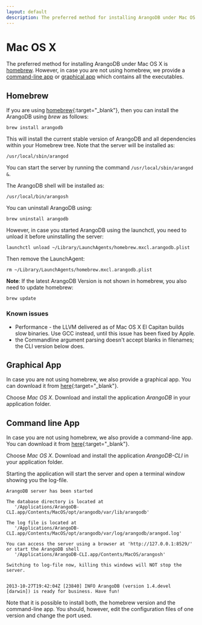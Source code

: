 ```yaml
---
layout: default
description: The preferred method for installing ArangoDB under Mac OS X ishomebrew
---
```

Mac OS X
========

The preferred method for installing ArangoDB under Mac OS X is
[homebrew](#homebrew). However, in case you are not using homebrew, we
provide a [command-line app](#command-line-app) or [graphical
app](#graphical-app) which contains all the executables.

Homebrew
--------

If you are using [homebrew](http://brew.sh/){:target="_blank"},
then you can install the ArangoDB using *brew* as follows:

    brew install arangodb

This will install the current stable version of ArangoDB and all
dependencies within your Homebrew tree. Note that the server will be
installed as:

    /usr/local/sbin/arangod

You can start the server by running the command `/usr/local/sbin/arangod &`.

The ArangoDB shell will be installed as:

    /usr/local/bin/arangosh

You can uninstall ArangoDB using:

    brew uninstall arangodb

However, in case you started ArangoDB using the launchctl, you
need to unload it before uninstalling the server:

    launchctl unload ~/Library/LaunchAgents/homebrew.mxcl.arangodb.plist

Then remove the LaunchAgent:

    rm ~/Library/LaunchAgents/homebrew.mxcl.arangodb.plist

**Note**: If the latest ArangoDB Version is not shown in homebrew, you
also need to update homebrew:

    brew update

### Known issues

- Performance - the LLVM delivered as of Mac OS X El Capitan builds slow binaries. Use GCC instead,
  until this issue has been fixed by Apple.
- the Commandline argument parsing doesn't accept blanks in filenames; the CLI version below does.

Graphical App
-------------
In case you are not using homebrew, we also provide a graphical app. You can
download it from [here](https://www.arangodb.com/download){:target="_blank"}.

Choose *Mac OS X*. Download and install the application *ArangoDB* in
your application folder.

Command line App
----------------
In case you are not using homebrew, we also provide a command-line app. You can
download it from [here](https://www.arangodb.com/download){:target="_blank"}.

Choose *Mac OS X*. Download and install the application *ArangoDB-CLI*
in your application folder.

Starting the application will start the server and open a terminal window
showing you the log-file.

    ArangoDB server has been started

    The database directory is located at
       '/Applications/ArangoDB-CLI.app/Contents/MacOS/opt/arangodb/var/lib/arangodb'

    The log file is located at
       '/Applications/ArangoDB-CLI.app/Contents/MacOS/opt/arangodb/var/log/arangodb/arangod.log'

    You can access the server using a browser at 'http://127.0.0.1:8529/'
    or start the ArangoDB shell
       '/Applications/ArangoDB-CLI.app/Contents/MacOS/arangosh'

    Switching to log-file now, killing this windows will NOT stop the server.


    2013-10-27T19:42:04Z [23840] INFO ArangoDB (version 1.4.devel [darwin]) is ready for business. Have fun!

Note that it is possible to install both, the homebrew version and the command-line
app. You should, however, edit the configuration files of one version and change
the port used.

